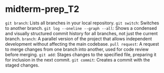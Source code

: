 # midterm-prep_T2


`git branch`: Lists all branches in your local repository.
`git switch`: Switches to another branch.
`git log --oneline --graph --all`: Shows a condensed and visually structured commit history for all branches, not just the current branch. 
`branch`: A parallel version of the project that allows independent development without affecting the main codebase.
`pull request`:  A request to merge changes from one branch into another, used for code review before merging.
`git add`: Stages changes to the specified file, preparing it for inclusion in the next commit.
`git commit`: Creates a commit with the staged changes.